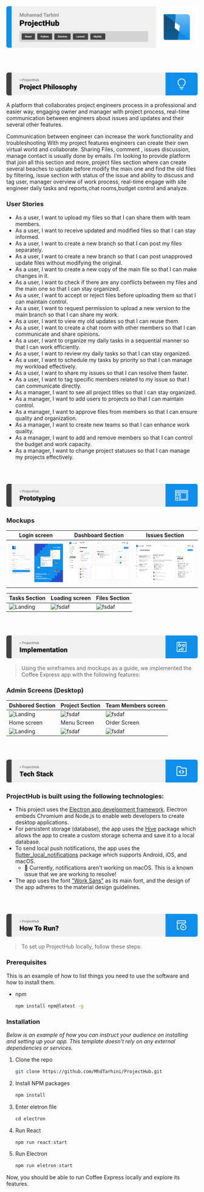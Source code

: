 <img src="./readme/title1.svg"/>

<br><br>

<!-- project philosophy -->
<img src="./readme/title2.svg"/>

A platform that collaborates project engineers process in a professional and easier way, engaging owner and manager with project process, real-time communication between engineers about issues and updates and their several other features.

Communication between engineer can increase the work functionality and troubleshooting 
With my project features engineers can create their own virtual world and collaborate. Sharing Files, comment , issues discussion, manage contact is usually done by emails. I’m looking to provide platform that join all this section and more, project files section where can create several beaches to update before modify the main one and find the old files by filtering, issue section with status  of the issue and ability to discuss and tag user, manager overview of work process, real-time engage with site engineer daily tasks and reports,chat rooms,budget control and analyze.

### User Stories

- As a user, I want to upload my files so that I can share them with team members.
- As a user, I want to receive updated and modified files so that I can stay informed.
- As a user, I want to create a new branch so that I can post my files separately.
- As a user, I want to create a new branch so that I can post unapproved update files without modifying the original.
- As a user, I want to create a new copy of the main file so that I can make changes in it.
- As a user, I want to check if there are any conflicts between my files and the main one so that I can stay organized.
- As a user, I want to accept or reject files before uploading them so that I can maintain control.
- As a user, I want to request permission to upload a new version to the main branch so that I can share my work.
- As a user, I want to view my old updates so that I can reuse them.
- As a user, I want to create a chat room with other members so that I can communicate and share opinions.
- As a user, I want to organize my daily tasks in a sequential manner so that I can work efficiently.
- As a user, I want to review my daily tasks so that I can stay organized.
- As a user, I want to schedule my tasks by priority so that I can manage my workload effectively.
- As a user, I want to share my issues so that I can resolve them faster.
- As a user, I want to tag specific members related to my issue so that I can communicate directly.
- As a manager, I want to see all project titles so that I can stay organized.
- As a manager, I want to add users to projects so that I can maintain control.
- As a manager, I want to approve files from members so that I can ensure quality and organization.
- As a manager, I want to create new teams so that I can enhance work quality.
- As a manager, I want to add and remove members so that I can control the budget and work capacity.
- As a manager, I want to change project statuses so that I can manage my projects effectively.

<br><br>

<!-- Prototyping -->
<img src="./readme/title3.svg"/>

### Mockups
| Login screen  | Dashboard Section | Issues Section |
| ---| ---| ---|
| ![Landing](./readme/login_page.png) | ![fsdaf](./readme/Dashborad.png) | ![fsdaf](./readme/Issues_Section.png) |

| Tasks Section  | Loading screen |  Files Section |
| ---| ---| ---|
| ![Landing](./readme/demo/1440x1024.png) | ![fsdaf](./readme/demo/1440x1024.png) | ![fsdaf](./readme/demo/1440x1024.png) |


<br><br>

<!-- Implementation -->
<img src="./readme/title4.svg"/>

> Using the wireframes and mockups as a guide, we implemented the Coffee Express app with the following features:


### Admin Screens (Desktop)
| Dshbored Section  | Project Section |  Team Members screen |
| ---| ---| ---|
| ![Landing](./readme/demo/1440x1024.png) | ![fsdaf](./readme/demo/1440x1024.png) | ![fsdaf](./readme/demo/1440x1024.png) |
| Home screen  | Menu Screen | Order Screen |
| ![Landing](./readme/demo/1440x1024.png) | ![fsdaf](./readme/demo/1440x1024.png) | ![fsdaf](./readme/demo/1440x1024.png) |

<br><br>

<!-- Tech stack -->
<img src="./readme/title5.svg"/>

###  ProjectHub is built using the following technologies:

- This project uses the [Electron app development framework](https://www.electronjs.org/). Electron embeds Chromium and Node.js to enable web developers to create desktop applications.
- For persistent storage (database), the app uses the [Hive](https://hivedb.dev/) package which allows the app to create a custom storage schema and save it to a local database.
- To send local push notifications, the app uses the [flutter_local_notifications](https://pub.dev/packages/flutter_local_notifications) package which supports Android, iOS, and macOS.
  - 🚨 Currently, notifications aren't working on macOS. This is a known issue that we are working to resolve!
- The app uses the font ["Work Sans"](https://fonts.google.com/specimen/Work+Sans) as its main font, and the design of the app adheres to the material design guidelines.

<br><br>

<!-- How to run -->
<img src="./readme/title6.svg"/>

> To set up ProjectHub locally, follow these steps:

### Prerequisites

This is an example of how to list things you need to use the software and how to install them.
* npm
  ```sh
  npm install npm@latest -g
  ```

### Installation

_Below is an example of how you can instruct your audience on installing and setting up your app. This template doesn't rely on any external dependencies or services._

1. Clone the repo
   ```sh
   git clone https://github.com/MhdTarhini/ProjectHub.git
   ```
2. Install NPM packages
   ```sh
   npm install
   ```
3. Enter eletron file
   ```js
   cd electron
   ```
4. Run React
   ```js
   npm run react:start
   ```
5. Run Electron
   ```js
   npm run eletron:start
   ```

Now, you should be able to run Coffee Express locally and explore its features.
